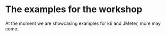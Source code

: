 # The examples for the workshop
At the moment we are showcasing examples for k6 and JMeter, more may come.